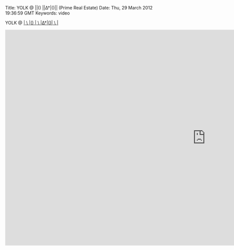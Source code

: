 Title: YOLK @ |\|() |\|∆†|()|\| (Prime Real Estate)
Date: Thu, 29 March 2012 19:36:59 GMT
Keywords: video

YOLK @ [| \\ |() | \\ |∆†|()| \\ |](http://maps.google.com/maps?q=1542+N.+Milwaukee+Ave+Floor+2+Chicago,+IL+60622&um=1&ie=UTF-8&hq=&hnear=0x880fd2c710fd5e15:0x5897dadc6f50310,1542+N+Milwaukee+Ave,+Chicago,+IL+60622&gl=us&ei=ExyxT72sFcKSgQfywenMCQ&sa=X&oi=geocode_result&ct=title&resnum=1&ved=0CDcQ8gEwAA)

<iframe src="http://player.vimeo.com/video/42481445?badge=0&amp;color=ffffff&amp;autoplay=1" width="1280" height="689" frameborder="0" webkitAllowFullScreen mozallowfullscreen allowFullScreen></iframe>